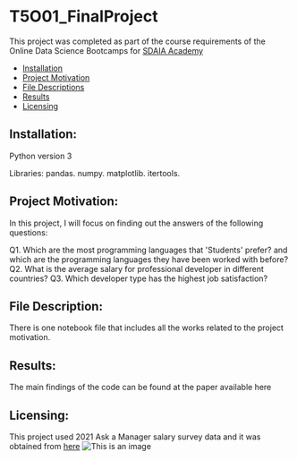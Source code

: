 # T5O01_FinalProject

This project was completed as part of the course requirements of the Online Data Science Bootcamps for [SDAIA Academy](https://academy.sdaia.gov.sa/)

- [Installation](https://github.com/Bashayr92/T5O01_FinalProject/blob/main/README.md#installation)
- [Project Motivation]()
- [File Descriptions]()
- [Results]()
- [Licensing]()
## Installation:
Python version 3

Libraries:
pandas.
numpy.
matplotlib.
itertools.
## Project Motivation:
In this project, I will focus on finding out the answers of the following questions:

Q1. Which are the most programming languages that 'Students' prefer? and which are the programming languages they have been worked with before?
Q2. What is the average salary for professional developer in different countries?
Q3. Which developer type has the highest job satisfaction?
## File Description:
There is one notebook file that includes all the works related to the project motivation.

## Results:
The main findings of the code can be found at the paper available here

## Licensing:
This project used 2021 Ask a Manager salary survey data and it was obtained from [here](https://docs.google.com/spreadsheets/d/1IPS5dBSGtwYVbjsfbaMCYIWnOuRmJcbequohNxCyGVw/edit?resourcekey#gid=1625408792)
![This is an image](https://www.askamanager.org/wp-content/uploads/2019/09/cropped-aam-resize-1-550px_width.png)
